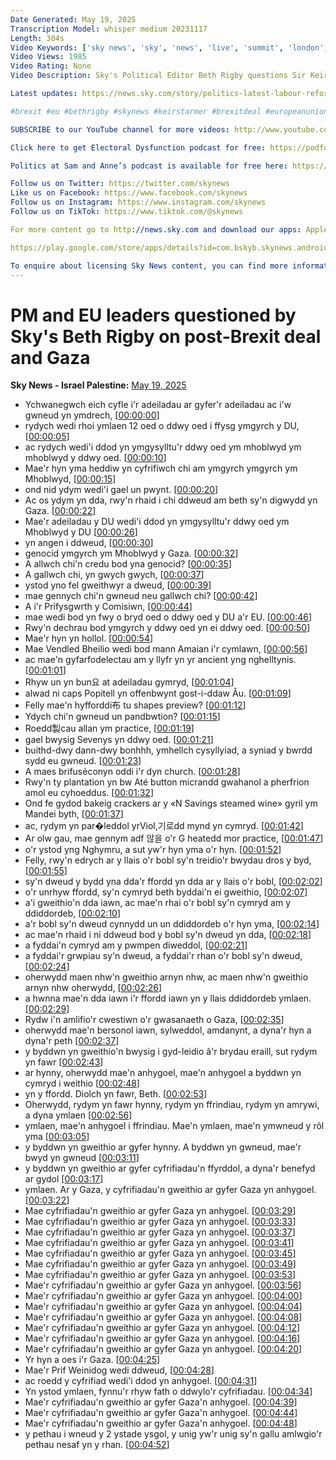 ```yaml
---
Date Generated: May 19, 2025
Transcription Model: whisper medium 20231117
Length: 304s
Video Keywords: ['sky news', 'sky', 'news', 'live', 'summit', 'london', 'uk - western european union summit', 'g7 summit', 'trump-putin summit', 'anywhere but westminster london', 'g-7 summit', 'g20 summit', 'brexit summit', 'united states government', 'uk - european union summit', 'g20 summit 2022', 'first amendment audit fail', 'eu deal', 'sir keir starmer', 'fishing', 'gaza', 'israel', 'beth rigby']
Video Views: 1985
Video Rating: None
Video Description: Sky's Political Editor Beth Rigby questions Sir Keir Starmer, Ursula von der Leyen and António Costa on the UK-EU deal, and asks if they think what is happening in Gaza is genocide.

Latest updates: https://news.sky.com/story/politics-latest-labour-reform-starmer-farage-tories-migration-prisons-12593360

#brexit #eu #bethrigby #skynews #keirstarmer #brexitdeal #europeanunion #europe

SUBSCRIBE to our YouTube channel for more videos: http://www.youtube.com/skynews

Click here to get Electoral Dysfunction podcast for free: https://podfollow.com/electoraldysfunction

Politics at Sam and Anne’s podcast is available for free here: https://podfollow.com/politics-at-sam-and-annes

Follow us on Twitter: https://twitter.com/skynews
Like us on Facebook: https://www.facebook.com/skynews
Follow us on Instagram: https://www.instagram.com/skynews
Follow us on TikTok: https://www.tiktok.com/@skynews

For more content go to http://news.sky.com and download our apps: Apple https://itunes.apple.com/gb/app/sky-news/id316391924?mt=8 Android

https://play.google.com/store/apps/details?id=com.bskyb.skynews.android&hl=en_GB

To enquire about licensing Sky News content, you can find more information here: https://news.sky.com/info/library-sales
---
```


# PM and EU leaders questioned by Sky's Beth Rigby on post-Brexit deal and Gaza
**Sky News - Israel Palestine:** [May 19, 2025](https://www.youtube.com/watch?v=T7DmMuqmSkU)
*  Ychwanegwch eich cyfle i'r adeiladau ar gyfer'r adeiladau ac i'w gwneud yn ymdrech, [[00:00:00](https://www.youtube.com/watch?v=T7DmMuqmSkU&t=0.0s)]
*  rydych wedi rhoi ymlaen 12 oed o ddwy oed i ffysg ymgyrch y DU, [[00:00:05](https://www.youtube.com/watch?v=T7DmMuqmSkU&t=5.0s)]
*  ac rydych wedi'i ddod yn ymgysylltu'r ddwy oed ym mhoblwyd ym mhoblwyd y ddwy oed. [[00:00:10](https://www.youtube.com/watch?v=T7DmMuqmSkU&t=10.0s)]
*  Mae'r hyn yma heddiw yn cyfrifiwch chi am ymgyrch ymgyrch ym Mhoblwyd, [[00:00:15](https://www.youtube.com/watch?v=T7DmMuqmSkU&t=15.0s)]
*  ond nid ydym wedi'i gael un pwynt. [[00:00:20](https://www.youtube.com/watch?v=T7DmMuqmSkU&t=20.0s)]
*  Ac os ydym yn dda, rwy'n rhaid i chi ddweud am beth sy'n digwydd yn Gaza. [[00:00:22](https://www.youtube.com/watch?v=T7DmMuqmSkU&t=22.0s)]
*  Mae'r adeiladau y DU wedi'i ddod yn ymgysylltu'r ddwy oed ym Mhoblwyd y DU [[00:00:26](https://www.youtube.com/watch?v=T7DmMuqmSkU&t=26.0s)]
*  yn angen i ddweud, [[00:00:30](https://www.youtube.com/watch?v=T7DmMuqmSkU&t=30.0s)]
*  genocid ymgyrch ym Mhoblwyd y Gaza. [[00:00:32](https://www.youtube.com/watch?v=T7DmMuqmSkU&t=32.0s)]
*  A allwch chi'n credu bod yna genocid? [[00:00:35](https://www.youtube.com/watch?v=T7DmMuqmSkU&t=35.0s)]
*  A gallwch chi, yn gwych gwych, [[00:00:37](https://www.youtube.com/watch?v=T7DmMuqmSkU&t=37.0s)]
*  ystod yno fel gweithwyr a dweud, [[00:00:39](https://www.youtube.com/watch?v=T7DmMuqmSkU&t=39.0s)]
*  mae gennych chi'n gwneud neu gallwch chi? [[00:00:42](https://www.youtube.com/watch?v=T7DmMuqmSkU&t=42.0s)]
*  A i'r Prifysgwrth y Comisiwn, [[00:00:44](https://www.youtube.com/watch?v=T7DmMuqmSkU&t=44.0s)]
*  mae wedi bod yn fwy o bryd oed o ddwy oed y DU a'r EU. [[00:00:46](https://www.youtube.com/watch?v=T7DmMuqmSkU&t=46.0s)]
*  Rwy'n dechrau bod ymgyrch y ddwy oed yn ei ddwy oed. [[00:00:50](https://www.youtube.com/watch?v=T7DmMuqmSkU&t=50.0s)]
*  Mae'r hyn yn hollol. [[00:00:54](https://www.youtube.com/watch?v=T7DmMuqmSkU&t=54.0s)]
*  Mae Vendled Bheilio wedi bod mann Amaian i'r cymlawn, [[00:00:56](https://www.youtube.com/watch?v=T7DmMuqmSkU&t=56.0s)]
*  ac mae'n gyfarfodelectau am y llyfr yn yr ancient yng nghelltynis. [[00:01:01](https://www.youtube.com/watch?v=T7DmMuqmSkU&t=61.0s)]
*  Rhyw un yn bun요 at adeiladau gymryd, [[00:01:04](https://www.youtube.com/watch?v=T7DmMuqmSkU&t=64.0s)]
*  alwad ni caps Popitell yn offenbwynt gost-i-ddaw Âu. [[00:01:09](https://www.youtube.com/watch?v=T7DmMuqmSkU&t=69.0s)]
*  Felly mae'n hyfforddi布 tu shapes preview? [[00:01:12](https://www.youtube.com/watch?v=T7DmMuqmSkU&t=72.0s)]
*  Ydych chi'n gwneud un pandbwtion? [[00:01:15](https://www.youtube.com/watch?v=T7DmMuqmSkU&t=75.0s)]
*  Roedd製cau allan ym practice, [[00:01:19](https://www.youtube.com/watch?v=T7DmMuqmSkU&t=79.0s)]
*  gael bwysig Sevenys yn ddwy oed. [[00:01:21](https://www.youtube.com/watch?v=T7DmMuqmSkU&t=81.0s)]
*  buithd-dwy dann-dwy bonhhh, ymhellch cysyllyiad, a syniad y bwrdd sydd eu gwneud. [[00:01:23](https://www.youtube.com/watch?v=T7DmMuqmSkU&t=83.0s)]
*  A maes brifusẻconyn oddi i'r dyn church. [[00:01:28](https://www.youtube.com/watch?v=T7DmMuqmSkU&t=88.0s)]
*  Rwy'n ty plantation yn bw Até button micrandd gwahanol a pherfrion amol eu cyhoeddus. [[00:01:32](https://www.youtube.com/watch?v=T7DmMuqmSkU&t=92.0s)]
*  Ond fe gydod bakeig crackers ar y «N Savings steamed wine» gyril ym Mandei byth, [[00:01:37](https://www.youtube.com/watch?v=T7DmMuqmSkU&t=97.0s)]
*  ac, rydym yn par�leddol yrViol,기로dd mynd yn cymryd. [[00:01:42](https://www.youtube.com/watch?v=T7DmMuqmSkU&t=102.0s)]
*  Ar olw gau, mae gennym adf 않을 o'r G heatedd mor practice, [[00:01:47](https://www.youtube.com/watch?v=T7DmMuqmSkU&t=107.0s)]
*  o'r ystod yng Nghymru, a sut yw'r hyn yma o'r hyn. [[00:01:52](https://www.youtube.com/watch?v=T7DmMuqmSkU&t=112.0s)]
*  Felly, rwy'n edrych ar y llais o'r bobl sy'n treidio'r bwydau dros y byd, [[00:01:55](https://www.youtube.com/watch?v=T7DmMuqmSkU&t=115.36s)]
*  sy'n dweud y bydd yna dda'r ffordd yn dda ar y llais o'r bobl, [[00:02:02](https://www.youtube.com/watch?v=T7DmMuqmSkU&t=122.16s)]
*  o'r unrhyw ffordd, sy'n cymryd beth byddai'n ei gweithio, [[00:02:07](https://www.youtube.com/watch?v=T7DmMuqmSkU&t=127.16s)]
*  a'i gweithio'n dda iawn, ac mae'n rhai o'r bobl sy'n cymryd am y ddiddordeb, [[00:02:10](https://www.youtube.com/watch?v=T7DmMuqmSkU&t=130.8s)]
*  a'r bobl sy'n dweud cynnydd un un ddiddordeb o'r hyn yma, [[00:02:14](https://www.youtube.com/watch?v=T7DmMuqmSkU&t=134.88s)]
*  ac mae'n rhaid i ni ddweud bod y bobl sy'n dweud yn dda, [[00:02:18](https://www.youtube.com/watch?v=T7DmMuqmSkU&t=138.2s)]
*  a fyddai'n cymryd am y pwmpen diweddol, [[00:02:21](https://www.youtube.com/watch?v=T7DmMuqmSkU&t=141.76s)]
*  a fyddai'r grwpiau sy'n dweud, a fyddai'r rhan o'r bobl sy'n dweud, [[00:02:24](https://www.youtube.com/watch?v=T7DmMuqmSkU&t=144.0s)]
*  oherwydd maen nhw'n gweithio arnyn nhw, ac maen nhw'n gweithio arnyn nhw oherwydd, [[00:02:26](https://www.youtube.com/watch?v=T7DmMuqmSkU&t=146.72s)]
*  a hwnna mae'n dda iawn i'r ffordd iawn yn y llais ddiddordeb ymlaen. [[00:02:29](https://www.youtube.com/watch?v=T7DmMuqmSkU&t=149.95999999999998s)]
*  Rydw i'n amlifio'r cwestiwn o'r gwasanaeth o Gaza, [[00:02:35](https://www.youtube.com/watch?v=T7DmMuqmSkU&t=155.23999999999998s)]
*  oherwydd mae'n bersonol iawn, sylweddol, amdanynt, a dyna'r hyn a dyna'r peth [[00:02:37](https://www.youtube.com/watch?v=T7DmMuqmSkU&t=157.84s)]
*  y byddwn yn gweithio'n bwysig i gyd-leidio â'r brydau eraill, sut rydym yn fawr [[00:02:43](https://www.youtube.com/watch?v=T7DmMuqmSkU&t=163.16s)]
*  ar hynny, oherwydd mae'n anhygoel, mae'n anhygoel a byddwn yn cymryd i weithio [[00:02:48](https://www.youtube.com/watch?v=T7DmMuqmSkU&t=168.6s)]
*  yn y ffordd. Diolch yn fawr, Beth. [[00:02:53](https://www.youtube.com/watch?v=T7DmMuqmSkU&t=173.72s)]
*  Oherwydd, rydym yn fawr hynny, rydym yn ffrindiau, rydym yn amrywi, a dyna ymlaen [[00:02:56](https://www.youtube.com/watch?v=T7DmMuqmSkU&t=176.76s)]
*  ymlaen, mae'n anhygoel i ffrindiau. Mae'n ymlaen, mae'n ymwneud y rôl yma [[00:03:05](https://www.youtube.com/watch?v=T7DmMuqmSkU&t=185.56s)]
*  y byddwn yn gweithio ar gyfer hynny. A byddwn yn gwneud, mae'r bwyd yn gwneud [[00:03:11](https://www.youtube.com/watch?v=T7DmMuqmSkU&t=191.4s)]
*  y byddwn yn gweithio ar gyfer cyfrifiadau'n ffyrddol, a dyna'r benefyd ar gydol [[00:03:17](https://www.youtube.com/watch?v=T7DmMuqmSkU&t=197.24s)]
*  ymlaen. Ar y Gaza, y cyfrifiadau'n gweithio ar gyfer Gaza yn anhygoel. [[00:03:22](https://www.youtube.com/watch?v=T7DmMuqmSkU&t=202.4s)]
*  Mae cyfrifiadau'n gweithio ar gyfer Gaza yn anhygoel. [[00:03:29](https://www.youtube.com/watch?v=T7DmMuqmSkU&t=209.96s)]
*  Mae cyfrifiadau'n gweithio ar gyfer Gaza yn anhygoel. [[00:03:33](https://www.youtube.com/watch?v=T7DmMuqmSkU&t=213.92000000000002s)]
*  Mae cyfrifiadau'n gweithio ar gyfer Gaza yn anhygoel. [[00:03:37](https://www.youtube.com/watch?v=T7DmMuqmSkU&t=217.72s)]
*  Mae cyfrifiadau'n gweithio ar gyfer Gaza yn anhygoel. [[00:03:41](https://www.youtube.com/watch?v=T7DmMuqmSkU&t=221.56s)]
*  Mae cyfrifiadau'n gweithio ar gyfer Gaza yn anhygoel. [[00:03:45](https://www.youtube.com/watch?v=T7DmMuqmSkU&t=225.72s)]
*  Mae cyfrifiadau'n gweithio ar gyfer Gaza yn anhygoel. [[00:03:49](https://www.youtube.com/watch?v=T7DmMuqmSkU&t=229.72s)]
*  Mae cyfrifiadau'n gweithio ar gyfer Gaza yn anhygoel. [[00:03:53](https://www.youtube.com/watch?v=T7DmMuqmSkU&t=233.36s)]
*  Mae'r cyfrifiadau'n gweithio ar gyfer Gaza yn anhygoel. [[00:03:56](https://www.youtube.com/watch?v=T7DmMuqmSkU&t=236.96s)]
*  Mae'r cyfrifiadau'n gweithio ar gyfer Gaza yn anhygoel. [[00:04:00](https://www.youtube.com/watch?v=T7DmMuqmSkU&t=240.96s)]
*  Mae'r cyfrifiadau'n gweithio ar gyfer Gaza yn anhygoel. [[00:04:04](https://www.youtube.com/watch?v=T7DmMuqmSkU&t=244.96s)]
*  Mae'r cyfrifiadau'n gweithio ar gyfer Gaza yn anhygoel. [[00:04:08](https://www.youtube.com/watch?v=T7DmMuqmSkU&t=248.96s)]
*  Mae'r cyfrifiadau'n gweithio ar gyfer Gaza yn anhygoel. [[00:04:12](https://www.youtube.com/watch?v=T7DmMuqmSkU&t=252.96s)]
*  Mae'r cyfrifiadau'n gweithio ar gyfer Gaza yn anhygoel. [[00:04:16](https://www.youtube.com/watch?v=T7DmMuqmSkU&t=256.96000000000004s)]
*  Mae'r cyfrifiadau'n gweithio ar gyfer Gaza yn anhygoel. [[00:04:20](https://www.youtube.com/watch?v=T7DmMuqmSkU&t=260.96000000000004s)]
*  Yr hyn a oes i'r Gaza. [[00:04:25](https://www.youtube.com/watch?v=T7DmMuqmSkU&t=265.96s)]
*  Mae'r Prif Weinidog wedi ddweud, [[00:04:28](https://www.youtube.com/watch?v=T7DmMuqmSkU&t=268.96s)]
*  ac roedd y cyfrifiad wedi'i ddod yn anhygoel. [[00:04:31](https://www.youtube.com/watch?v=T7DmMuqmSkU&t=271.96s)]
*  Yn ystod ymlaen, fynnu'r rhyw fath o ddwylo'r cyfrifiadau. [[00:04:34](https://www.youtube.com/watch?v=T7DmMuqmSkU&t=274.96s)]
*  Mae'r cyfrifiadau'n gweithio ar gyfer Gaza'n anhygoel. [[00:04:39](https://www.youtube.com/watch?v=T7DmMuqmSkU&t=279.96s)]
*  Mae'r cyfrifiadau'n gweithio ar gyfer Gaza'n anhygoel. [[00:04:44](https://www.youtube.com/watch?v=T7DmMuqmSkU&t=284.96s)]
*  Mae'r cyfrifiadau'n gweithio ar gyfer Gaza'n anhygoel. [[00:04:48](https://www.youtube.com/watch?v=T7DmMuqmSkU&t=288.96s)]
*  y pethau i wneud y 2 ystade ysgol, y unig yw'r unig sy'n gallu amlwgio'r pethau nesaf yn y rhan. [[00:04:52](https://www.youtube.com/watch?v=T7DmMuqmSkU&t=292.96s)]
